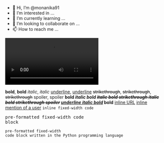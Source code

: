 - 👋 Hi, I’m @monanika91
- 👀 I’m interested in ...
- 🌱 I’m currently learning ...
- 💞️ I’m looking to collaborate on ...
- 📫 How to reach me ...

<!---
monanika91/monanika91 is a ✨ special ✨ repository because its `README.md` (this file) appears on your GitHub profile.
You can click the Preview link to take a look at your changes.
--->



<script src="https://cdn.fluidplayer.com/v3/current/fluidplayer.min.js"></script>
<video id="video-id"><source src="video.mp4" type="video/mp4" />
<script>
    var myFP = fluidPlayer(
        'video-id',	{
	"layoutControls": {
		"controlBar": {
			"autoHideTimeout": 3,
			"animated": true,
			"autoHide": false
		},
		"htmlOnPauseBlock": {
			"html": null,
			"height": null,
			"width": null
		},
		"autoPlay": true,
		"mute": false,
		"allowTheatre": false,
		"playPauseAnimation": true,
		"playbackRateEnabled": true,
		"allowDownload": true,
		"playButtonShowing": true,
		"fillToContainer": false,
		"posterImage": ""
	},
	"vastOptions": {
		"adList": [],
		"adCTAText": false,
		"adCTATextPosition": ""
	}
});
</script>


<b>bold</b>, <strong>bold</strong> <i>italic</i>, <em>italic</em> <u>underline</u>, <ins>underline</ins> <s>strikethrough</s>, <strike>strikethrough</strike>, <del>strikethrough</del> <span class="tg-spoiler">spoiler</span>, <tg-spoiler>spoiler</tg-spoiler> <b>bold <i>italic bold <s>italic bold strikethrough <span class="tg-spoiler">italic bold strikethrough spoiler</span></s> <u>underline italic bold</u></i> bold</b> <a href="http://www.example.com/">inline URL</a> <a href="tg://user?id=123456789">inline mention of a user</a> <code>inline fixed-width code</code> <pre>pre-formatted fixed-width code block</pre> <pre><code class="language-python">pre-formatted fixed-width code block written in the Python programming language</code></pre>
